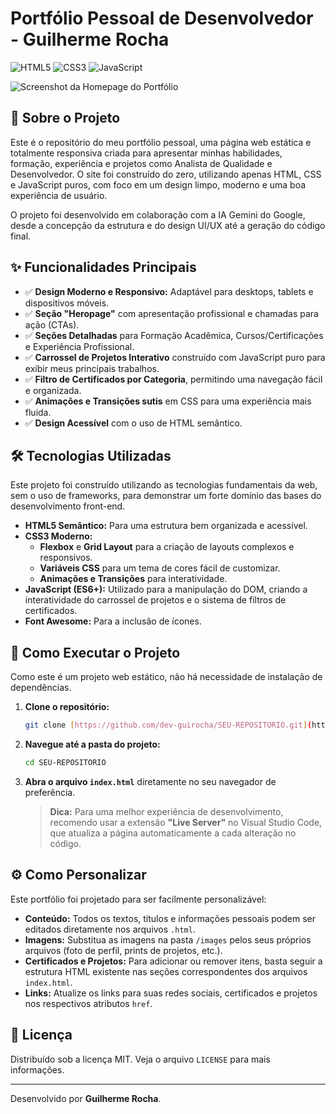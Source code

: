 # Portfólio Pessoal de Desenvolvedor - Guilherme Rocha

![HTML5](https://img.shields.io/badge/HTML5-E34F26?style=for-the-badge&logo=html5&logoColor=white)
![CSS3](https://img.shields.io/badge/CSS3-1572B6?style=for-the-badge&logo=css3&logoColor=white)
![JavaScript](https://img.shields.io/badge/JavaScript-F7DF1E?style=for-the-badge&logo=javascript&logoColor=black)

![Screenshot da Homepage do Portfólio](screenshot-portfolio.png)

## 📖 Sobre o Projeto

Este é o repositório do meu portfólio pessoal, uma página web estática e totalmente responsiva criada para apresentar minhas habilidades, formação, experiência e projetos como Analista de Qualidade e Desenvolvedor. O site foi construído do zero, utilizando apenas HTML, CSS e JavaScript puros, com foco em um design limpo, moderno e uma boa experiência de usuário.

O projeto foi desenvolvido em colaboração com a IA Gemini do Google, desde a concepção da estrutura e do design UI/UX até a geração do código final.

## ✨ Funcionalidades Principais

-   ✅ **Design Moderno e Responsivo:** Adaptável para desktops, tablets e dispositivos móveis.
-   ✅ **Seção "Heropage"** com apresentação profissional e chamadas para ação (CTAs).
-   ✅ **Seções Detalhadas** para Formação Acadêmica, Cursos/Certificações e Experiência Profissional.
-   ✅ **Carrossel de Projetos Interativo** construído com JavaScript puro para exibir meus principais trabalhos.
-   ✅ **Filtro de Certificados por Categoria**, permitindo uma navegação fácil e organizada.
-   ✅ **Animações e Transições sutis** em CSS para uma experiência mais fluida.
-   ✅ **Design Acessível** com o uso de HTML semântico.

## 🛠️ Tecnologias Utilizadas

Este projeto foi construído utilizando as tecnologias fundamentais da web, sem o uso de frameworks, para demonstrar um forte domínio das bases do desenvolvimento front-end.

-   **HTML5 Semântico:** Para uma estrutura bem organizada e acessível.
-   **CSS3 Moderno:**
    -   **Flexbox** e **Grid Layout** para a criação de layouts complexos e responsivos.
    -   **Variáveis CSS** para um tema de cores fácil de customizar.
    -   **Animações e Transições** para interatividade.
-   **JavaScript (ES6+):** Utilizado para a manipulação do DOM, criando a interatividade do carrossel de projetos e o sistema de filtros de certificados.
-   **Font Awesome:** Para a inclusão de ícones.

## 🚀 Como Executar o Projeto

Como este é um projeto web estático, não há necessidade de instalação de dependências.

1.  **Clone o repositório:**
    ```bash
    git clone [https://github.com/dev-guirocha/SEU-REPOSITORIO.git](https://github.com/dev-guirocha/SEU-REPOSITORIO.git)
    ```
2.  **Navegue até a pasta do projeto:**
    ```bash
    cd SEU-REPOSITORIO
    ```
3.  **Abra o arquivo `index.html`** diretamente no seu navegador de preferência.

    > **Dica:** Para uma melhor experiência de desenvolvimento, recomendo usar a extensão **"Live Server"** no Visual Studio Code, que atualiza a página automaticamente a cada alteração no código.

## ⚙️ Como Personalizar

Este portfólio foi projetado para ser facilmente personalizável:

-   **Conteúdo:** Todos os textos, títulos e informações pessoais podem ser editados diretamente nos arquivos `.html`.
-   **Imagens:** Substitua as imagens na pasta `/images` pelos seus próprios arquivos (foto de perfil, prints de projetos, etc.).
-   **Certificados e Projetos:** Para adicionar ou remover itens, basta seguir a estrutura HTML existente nas seções correspondentes dos arquivos `index.html`.
-   **Links:** Atualize os links para suas redes sociais, certificados e projetos nos respectivos atributos `href`.

## 📄 Licença

Distribuído sob a licença MIT. Veja o arquivo `LICENSE` para mais informações.

---

Desenvolvido por **Guilherme Rocha**.